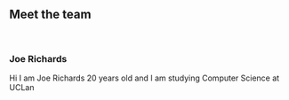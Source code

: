 ## Meet the team
<br/>

### Joe Richards
Hi I am Joe Richards 20 years old and I am studying Computer Science at UCLan
